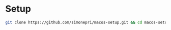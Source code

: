 # Setup

```bash
git clone https://github.com/simonepri/macos-setup.git && cd macos-setup && bash setup.sh
```